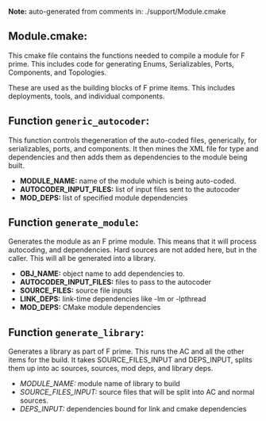 **Note:** auto-generated from comments in: ./support/Module.cmake

## Module.cmake:

This cmake file contains the functions needed to compile a module for F prime. This
includes code for generating Enums, Serializables, Ports, Components, and Topologies.

These are used as the building blocks of F prime items. This includes deployments,
tools, and individual components.


## Function `generic_autocoder`:

This function controls thegeneration of the auto-coded files, generically, for serializables, ports,
and components. It then mines the XML file for type and  dependencies and then adds them as dependencies to
the module being built.

- **MODULE_NAME:** name of the module which is being auto-coded.
- **AUTOCODER_INPUT_FILES:** list of input files sent to the autocoder
- **MOD_DEPS:** list of specified module dependencies


## Function `generate_module`:

Generates the module as an F prime module. This means that it will process autocoding,
and dependencies. Hard sources are not added here, but in the caller. This will all be
generated into a library.

- **OBJ_NAME:** object name to add dependencies to.
- **AUTOCODER_INPUT_FILES:** files to pass to the autocoder
- **SOURCE_FILES:** source file inputs
- **LINK_DEPS:** link-time dependencies like -lm or -lpthread
- **MOD_DEPS:** CMake module dependencies


## Function `generate_library`:

Generates a library as part of F prime. This runs the AC and all the other items for the build.
It takes SOURCE_FILES_INPUT and DEPS_INPUT, splits them up into ac sources, sources, mod deps,
and library deps.
- *MODULE_NAME:* module name of library to build
- *SOURCE_FILES_INPUT:* source files that will be split into AC and normal sources.
- *DEPS_INPUT:* dependencies bound for link and cmake dependencies



